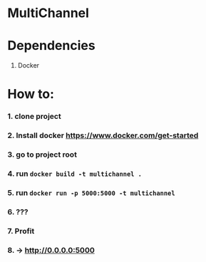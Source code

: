 # MultiChannel

# Dependencies
  1. Docker
 
 # How to:
  ### 1. **clone project**
  ### 2. **Install docker** https://www.docker.com/get-started
  ### 3. **go to project root**
  ### 4. run `docker build -t multichannel .`
  ### 5. run `docker run -p 5000:5000 -t multichannel`
  ### 6. ???
  ### 7. Profit
  ### 8. -> http://0.0.0.0:5000

